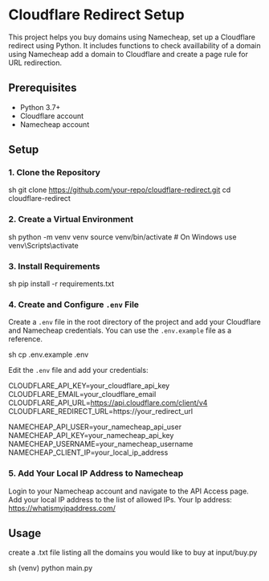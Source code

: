 # Cloudflare Redirect Setup

This project helps you buy domains using Namecheap, set up a Cloudflare redirect using Python. It includes functions to check availlability of a domain using Namecheap add a domain to Cloudflare and create a page rule for URL redirection.

## Prerequisites

- Python 3.7+
- Cloudflare account
- Namecheap account

## Setup

### 1. Clone the Repository

sh git clone https://github.com/your-repo/cloudflare-redirect.git cd cloudflare-redirect

### 2. Create a Virtual Environment

sh python -m venv venv source venv/bin/activate # On Windows use venv\Scripts\activate

### 3. Install Requirements

sh pip install -r requirements.txt

### 4. Create and Configure `.env` File

Create a `.env` file in the root directory of the project and add your Cloudflare and Namecheap credentials. You can use the `.env.example` file as a reference.

sh cp .env.example .env

Edit the `.env` file and add your credentials:


CLOUDFLARE_API_KEY=your_cloudflare_api_key CLOUDFLARE_EMAIL=your_cloudflare_email CLOUDFLARE_API_URL=https://api.cloudflare.com/client/v4 CLOUDFLARE_REDIRECT_URL=https://your_redirect_url

NAMECHEAP_API_USER=your_namecheap_api_user NAMECHEAP_API_KEY=your_namecheap_api_key NAMECHEAP_USERNAME=your_namecheap_username NAMECHEAP_CLIENT_IP=your_local_ip_address

### 5. Add Your Local IP Address to Namecheap

Login to your Namecheap account and navigate to the API Access page. Add your local IP address to the list of allowed IPs.
Your Ip address: https://whatismyipaddress.com/

## Usage

create a .txt file listing all the domains you would like to buy at input/buy.py

sh (venv) python main.py 

